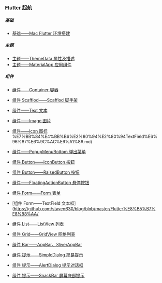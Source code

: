 ### [Flutter 起航](https://github.com/staven630/blog/tree/master/Flutter%E8%B5%B7%E8%88%AA)

##### 基础

- [基础——Mac Flutter 环境搭建](https://github.com/staven630/blog/blob/master/Flutter%E8%B5%B7%E8%88%AA/%E5%9F%BA%E7%A1%80%E2%80%94%E2%80%94Mac%20Flutter%E7%8E%AF%E5%A2%83%E6%90%AD%E5%BB%BA.md)

##### 主题

- [主题——ThemeData 属性及描述](https://github.com/staven630/blog/blob/master/Flutter%E8%B5%B7%E8%88%AA/%E4%B8%BB%E9%A2%98%E2%80%94%E2%80%94ThemeData%E5%B1%9E%E6%80%A7%E5%8F%8A%E6%8F%8F%E8%BF%B0.md)
- [主题——MaterialApp 应用组件](https://github.com/staven630/blog/blob/master/Flutter%E8%B5%B7%E8%88%AA/%E4%B8%BB%E9%A2%98%E2%80%94%E2%80%94MaterialApp%E5%BA%94%E7%94%A8%E7%BB%84%E4%BB%B6.md)

##### 组件

- [组件——Container 容器](https://github.com/staven630/blog/blob/master/Flutter%E8%B5%B7%E8%88%AA/%E4%B8%BB%E9%A2%98%E2%80%94%E2%80%94MaterialApp%E5%BA%94%E7%94%A8.md)
- [组件 Scafflod——Scafflod 脚手架](https://github.com/staven630/blog/blob/master/Flutter%E8%B5%B7%E8%88%AA/%E7%BB%84%E4%BB%B6Scafflod%E2%80%94%E2%80%94Scafflod%E8%84%9A%E6%89%8B%E6%9E%B6.md)
- [组件——Text 文本](https://github.com/staven630/blog/blob/master/Flutter%E8%B5%B7%E8%88%AA/%E7%BB%84%E4%BB%B6%E2%80%94%E2%80%94Text%E6%96%87%E6%9C%AC.md)
- [组件——Image 图片](https://github.com/staven630/blog/blob/master/Flutter%E8%B5%B7%E8%88%AA/%E7%BB%84%E4%BB%B6%E2%80%94%E2%80%94Image%E5%9B%BE%E7%89%87.md)
- [组件——Icon 图标](https://github.com/staven630/blog/blob/master/Flutter%E8%B5%B7%E8%88%AA/%E7%BB%84%E4%BB%B6%E2%80%94%E2%80%94Icon%E5%9B%BE%E6%A0%87.md)
  %E7%BB%84%E4%BB%B6%E2%80%94%E2%80%94TextField%E6%96%87%E6%9C%AC%E6%A1%86.md)
- [组件——PopupMenuBottom 弹出菜单](https://github.com/staven630/blog/blob/master/Flutter%E8%B5%B7%E8%88%AA/%E7%BB%84%E4%BB%B6%E2%80%94%E2%80%94PopupMenuBottom%E5%BC%B9%E5%87%BA%E8%8F%9C%E5%8D%95.md)

- [组件 Button——IconButton 按钮](https://github.com/staven630/blog/blob/master/Flutter%E8%B5%B7%E8%88%AA/%E7%BB%84%E4%BB%B6Button%E2%80%94%E2%80%94IconButton%E6%8C%89%E9%92%AE.md)
- [组件 Button——RaisedButton 按钮](https://github.com/staven630/blog/blob/master/Flutter%E8%B5%B7%E8%88%AA/%E7%BB%84%E4%BB%B6Button%E2%80%94%E2%80%94RaisedButton%E6%8C%89%E9%92%AE.md)
- [组件——FloatingActionButton 悬停按钮](https://github.com/staven630/blog/blob/master/Flutter%E8%B5%B7%E8%88%AA/%E7%BB%84%E4%BB%B6Button%E2%80%94%E2%80%94FloatingActionButton%E6%82%AC%E5%81%9C%E6%8C%89%E9%92%AE.md)

- [组件 Form——Form 表单](https://github.com/staven630/blog/blob/master/Flutter%E8%B5%B7%E8%88%AA/%E7%BB%84%E4%BB%B6%E2%80%94%E2%80%94Form%E8%A1%A8%E5%8D%95.md)
- [组件 Form——TextField 文本框](https://github.com/staven630/blog/blob/master/Flutter%E8%B5%B7%E8%88%AA/

- [组件 List——ListView 列表](https://github.com/staven630/blog/blob/master/Flutter%E8%B5%B7%E8%88%AA/%E7%BB%84%E4%BB%B6List%E2%80%94%E2%80%94ListView%E5%88%97%E8%A1%A8.md)
- [组件 Grid——GridView 网格列表](https://github.com/staven630/blog/blob/master/Flutter%E8%B5%B7%E8%88%AA/%E7%BB%84%E4%BB%B6Grid%E2%80%94%E2%80%94GridView%E7%BD%91%E6%A0%BC%E5%88%97%E8%A1%A8.md)

- [组件 Bar——AppBar、SliverAppBar](https://github.com/staven630/blog/blob/master/Flutter%E8%B5%B7%E8%88%AA/%E7%BB%84%E4%BB%B6Bar%E2%80%94%E2%80%94AppBar%E3%80%81SliverAppBar.md)

- [组件 提示——SimpleDialog 简易提示](https://github.com/staven630/blog/blob/master/Flutter%E8%B5%B7%E8%88%AA/%E7%BB%84%E4%BB%B6%E2%80%94%E2%80%94SimpleDialog%E7%AE%80%E6%98%93%E6%8F%90%E7%A4%BA.md)
- [组件 提示——AlertDialog 提示对话框](https://github.com/staven630/blog/blob/master/Flutter%E8%B5%B7%E8%88%AA/%E7%BB%84%E4%BB%B6%E2%80%94%E2%80%94AlertDialog%E6%8F%90%E7%A4%BA%E5%AF%B9%E8%AF%9D%E6%A1%86.md)
- [组件 提示——SnackBar 屏幕底部提示](https://github.com/staven630/blog/blob/master/Flutter%E8%B5%B7%E8%88%AA/%E7%BB%84%E4%BB%B6%E2%80%94%E2%80%94SnackBar%E5%B1%8F%E5%B9%95%E5%BA%95%E9%83%A8%E6%8F%90%E7%A4%BA.md)
